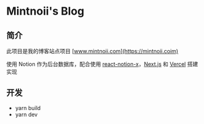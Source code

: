 # Mintnoii's Blog

## 简介

此项目是我的博客站点项目 [www.mintnoii.com](https://mintnoii.coim)

使用 Notion 作为后台数据库，配合使用 [react-notion-x](https://github.com/NotionX/react-notion-x)，[Next.js](https://nextjs.org/) 和 [Vercel](https://vercel.com) 搭建实现

## 开发

- yarn build
- yarn dev
